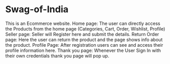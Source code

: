 # Swag-of-India

This is an Ecommerce website.
Home page: The user can directly access the Products from the home page
           (Categories, Cart, Order, Wishlist, Profile)
Seller page: Seller will Register here and submit the details.
Return Order page: Here the user can return the product and the page
shows info about the product.
Profile Page: After registration users can see and access their profile
information here.
Thank you page: Whenever the User Sign In with their own credentials
thank you page will pop up.
